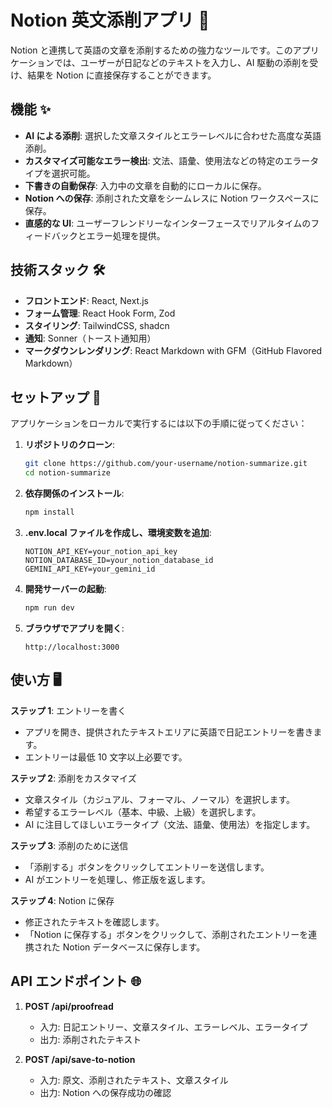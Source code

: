 # Notion 英文添削アプリ 📝

Notion と連携して英語の文章を添削するための強力なツールです。このアプリケーションでは、ユーザーが日記などのテキストを入力し、AI 駆動の添削を受け、結果を Notion に直接保存することができます。

## 機能 ✨

- **AI による添削**: 選択した文章スタイルとエラーレベルに合わせた高度な英語添削。
- **カスタマイズ可能なエラー検出**: 文法、語彙、使用法などの特定のエラータイプを選択可能。
- **下書きの自動保存**: 入力中の文章を自動的にローカルに保存。
- **Notion への保存**: 添削された文章をシームレスに Notion ワークスペースに保存。
- **直感的な UI**: ユーザーフレンドリーなインターフェースでリアルタイムのフィードバックとエラー処理を提供。

## 技術スタック 🛠️

- **フロントエンド**: React, Next.js
- **フォーム管理**: React Hook Form, Zod
- **スタイリング**: TailwindCSS, shadcn
- **通知**: Sonner（トースト通知用）
- **マークダウンレンダリング**: React Markdown with GFM（GitHub Flavored Markdown）

## セットアップ 🚀

アプリケーションをローカルで実行するには以下の手順に従ってください：

1. **リポジトリのクローン**:

   ```bash
   git clone https://github.com/your-username/notion-summarize.git
   cd notion-summarize
   ```

2. **依存関係のインストール**:

   ```bash
   npm install
   ```

3. **.env.local ファイルを作成し、環境変数を追加**:

   ```
   NOTION_API_KEY=your_notion_api_key
   NOTION_DATABASE_ID=your_notion_database_id
   GEMINI_API_KEY=your_gemini_id
   ```

4. **開発サーバーの起動**:

   ```bash
   npm run dev
   ```

5. **ブラウザでアプリを開く**:
   ```
   http://localhost:3000
   ```

## 使い方 🖥️

**ステップ 1**: エントリーを書く

- アプリを開き、提供されたテキストエリアに英語で日記エントリーを書きます。
- エントリーは最低 10 文字以上必要です。

**ステップ 2**: 添削をカスタマイズ

- 文章スタイル（カジュアル、フォーマル、ノーマル）を選択します。
- 希望するエラーレベル（基本、中級、上級）を選択します。
- AI に注目してほしいエラータイプ（文法、語彙、使用法）を指定します。

**ステップ 3**: 添削のために送信

- 「添削する」ボタンをクリックしてエントリーを送信します。
- AI がエントリーを処理し、修正版を返します。

**ステップ 4**: Notion に保存

- 修正されたテキストを確認します。
- 「Notion に保存する」ボタンをクリックして、添削されたエントリーを連携された Notion データベースに保存します。

## API エンドポイント 🌐

1. **POST /api/proofread**

   - 入力: 日記エントリー、文章スタイル、エラーレベル、エラータイプ
   - 出力: 添削されたテキスト

2. **POST /api/save-to-notion**
   - 入力: 原文、添削されたテキスト、文章スタイル
   - 出力: Notion への保存成功の確認
